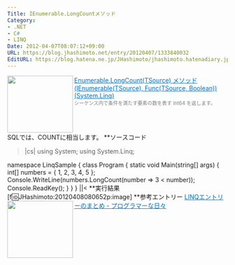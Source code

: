 ```yaml
---
Title: IEnumerable.LongCountメソッド
Category:
- .NET
- C#
- LINQ
Date: 2012-04-07T08:07:12+09:00
URL: https://blog.jhashimoto.net/entry/20120407/1333840032
EditURL: https://blog.hatena.ne.jp/JHashimoto/jhashimoto.hatenadiary.jp/atom/entry/12921228815717256491
---
```


<a href="http://msdn.microsoft.com/ja-jp/library/bb548914.aspx" target="_blank"><img class="alignleft" align="left" border="0" src="http://capture.heartrails.com/150x130/shadow?http://msdn.microsoft.com/ja-jp/library/bb548914.aspx" alt="" width="150" height="130" /></a><a style="color:#0070C5;" href="http://msdn.microsoft.com/ja-jp/library/bb548914.aspx" target="_blank">Enumerable.LongCount(TSource) メソッド (IEnumerable(TSource), Func(TSource, Boolean)) (System.Linq)</a><a href="http://b.hatena.ne.jp/entry/http://msdn.microsoft.com/ja-jp/library/bb548914.aspx" target="_blank"><img border="0" src="http://b.hatena.ne.jp/entry/image/http://msdn.microsoft.com/ja-jp/library/bb548914.aspx" alt="" /></a><br><span style="color: #808080;font-size: 80%;">シーケンス内で条件を満たす要素の数を表す Int64 を返します。</span><br style="clear:both;" />
SQLでは、COUNTに相当します。
**ソースコード
>|cs|
using System;
using System.Linq;

namespace LinqSample {
    class Program {
        static void Main(string[] args) {
            int[] numbers = { 1, 2, 3, 4, 5 };
            Console.WriteLine(numbers.LongCount(number => 3 < number));
            Console.ReadKey();
        }
    }
}
||<
**実行結果
[f:id:JHashimoto:20120408080652p:image]
**参考エントリー
<a href="http://d.hatena.ne.jp/JHashimoto/20120309/1331283458" target="_blank" rel="nofollow"><img class="alignleft" align="left" border="0" src="http://capture.heartrails.com/150x130/shadow?http://d.hatena.ne.jp/JHashimoto/20120309/1331283458" alt="" width="150" height="130" /></a><a style="color:#0070C5;" href="http://d.hatena.ne.jp/JHashimoto/20120309/1331283458" target="_blank" rel="nofollow">LINQエントリーのまとめ - プログラマーな日々</a><a href="http://b.hatena.ne.jp/entry/http://d.hatena.ne.jp/JHashimoto/20120309/1331283458" target="_blank"><img border="0" src="http://b.hatena.ne.jp/entry/image/http://d.hatena.ne.jp/JHashimoto/20120309/1331283458" alt="" /></a><br style="clear:both;" />
